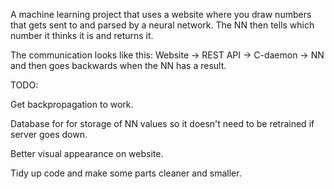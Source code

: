 A machine learning project that uses a website where you draw numbers that gets sent to and parsed by a neural network.
The NN then tells which number it thinks it is and returns it. 

The communication looks like this:
Website -> REST API -> C-daemon -> NN
and then goes backwards when the NN has a result.


TODO:

Get backpropagation to work.

Database for for storage of NN values so it doesn't need to be retrained if server goes down.

Better visual appearance on website.

Tidy up code and make some parts cleaner and smaller.
